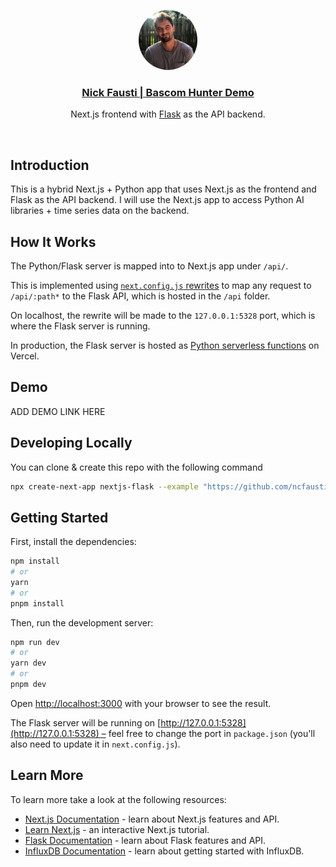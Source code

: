 <p align="center">
  <a href="https://nickfausti.com">
    <img src="me.jpeg" height="96" style="border-radius: 100%;">
    <h3 align="center">Nick Fausti | Bascom Hunter Demo</h3>
  </a>
</p>

<p align="center">Next.js frontend with <a href="https://flask.palletsprojects.com/">Flask</a> as the API backend.</p>

<br/>

## Introduction

This is a hybrid Next.js + Python app that uses Next.js as the frontend and Flask as the API backend. I will use the Next.js app to access Python AI libraries + time series data on the backend.

## How It Works

The Python/Flask server is mapped into to Next.js app under `/api/`.

This is implemented using [`next.config.js` rewrites](https://github.com/vercel/examples/blob/main/python/nextjs-flask/next.config.js) to map any request to `/api/:path*` to the Flask API, which is hosted in the `/api` folder.

On localhost, the rewrite will be made to the `127.0.0.1:5328` port, which is where the Flask server is running.

In production, the Flask server is hosted as [Python serverless functions](https://vercel.com/docs/concepts/functions/serverless-functions/runtimes/python) on Vercel.

## Demo

ADD DEMO LINK HERE

## Developing Locally

You can clone & create this repo with the following command

```bash
npx create-next-app nextjs-flask --example "https://github.com/ncfausti/bh-demo/tree/main/"
```

## Getting Started

First, install the dependencies:

```bash
npm install
# or
yarn
# or
pnpm install
```

Then, run the development server:

```bash
npm run dev
# or
yarn dev
# or
pnpm dev
```

Open [http://localhost:3000](http://localhost:3000) with your browser to see the result.

The Flask server will be running on [http://127.0.0.1:5328](http://127.0.0.1:5328) – feel free to change the port in `package.json` (you'll also need to update it in `next.config.js`).

## Learn More

To learn more take a look at the following resources:

- [Next.js Documentation](https://nextjs.org/docs) - learn about Next.js features and API.
- [Learn Next.js](https://nextjs.org/learn) - an interactive Next.js tutorial.
- [Flask Documentation](https://flask.palletsprojects.com/en/1.1.x/) - learn about Flask features and API.
- [InfluxDB Documentation](https://www.influxdata.com/blog/getting-started-influxdb-grafana/) - learn about getting started with InfluxDB.
